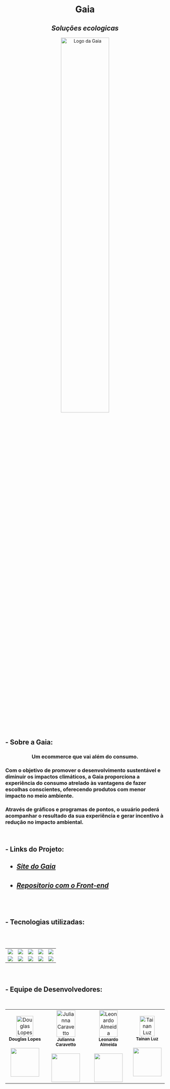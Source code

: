 <h1 align="center">
    Gaia
</h1>
<h2 align="center"><i>Soluções ecologicas</i></h2>

<p align="center">
    <img align="center" src="https://cdn.discordapp.com/attachments/892048100582109274/898737626750783498/logo_gaia.png"
        style="width: 55%;" alt="Logo da Gaia">
</p>

<br>

<h2>- Sobre a Gaia:</h2>
<h3 align="center">Um ecommerce que vai além do consumo.</h3>

<h3>Com o objetivo de promover o desenvolvimento sustentável e diminuir os impactos climáticos,
    a Gaia proporciona a experiência do consumo atrelado às vantagens de fazer escolhas conscientes,
    oferecendo produtos com menor impacto no meio ambiente.
</h3>

<h3>Através de gráficos e programas de pontos, o usuário poderá acompanhar
    o resultado da sua experiência e gerar incentivo à redução no impacto
    ambiental.
</h3>

<br>

<h2>- Links do Projeto:<h2>

- <h5> <a href="https://projetogaia.netlify.app/home" target="_blank">Site do Gaia</a></h5>

- <h5> <a href="https://github.com/tainanluz/ProjetoGaia" target="_blank">Repositorio com o Front-end</a></h5>

<br>

<h2>- Tecnologias utilizadas: <h2>

<br>

<table align="center" style=" width: 80%">
    <tr>
      <td align="center">
      <img src="https://img.shields.io/badge/Java-5B4638?style=for-the-badge&logo=java&logoColor=white">
      <td align="center">
      <img src="https://img.shields.io/badge/Spring_Boot-F2F4F9?style=for-the-badge&logo=spring-boot">
      <td align="center">
      <img src="https://img.shields.io/badge/MySQL-00000F?style=for-the-badge&logo=mysql&logoColor=white">
      <td align="center">
      <img src="https://img.shields.io/badge/PostgreSQL-316192?style=for-the-badge&logo=postgresql&logoColor=whit">
      <td align="center">
      <img src="https://img.shields.io/badge/Heroku-430098?style=for-the-badge&logo=heroku&logoColor=white">
    <tr>
        <td align="center">
        <img src="https://img.shields.io/badge/Angular-DD0031?style=for-the-badge&logo=angular&logoColor=white">
        <td align="center">
        <img src="https://img.shields.io/badge/HTML5-E34F26?style=for-the-badge&logo=html5&logoColor=white">
        <td align="center">
        <img src="https://img.shields.io/badge/CSS3-1572B6?style=for-the-badge&logo=css3&logoColor=white">
        <td align="center">
        <img src="https://img.shields.io/badge/TypeScript-007ACC?style=for-the-badge&logo=typescript&logoColor=white">
        <td align="center">
        <img src="https://img.shields.io/badge/JavaScript-323330?style=for-the-badge&logo=javascript&logoColor=F7DF1E">
    </tr>
</table>

<br>


<h2>- Equipe de Desenvolvedores: </h2>

<br>

<table>
  <tr>
  <td align="center"><img style="width: 70%" 
  src="https://cdn.discordapp.com/attachments/892048100582109274/892829487971061780/Doug4k_Circle.png"
   alt="Douglas Lopes"/><br /><sub style="font-size: 14px"><b>Douglas Lopes</b></sub><br /> 
  <a href="https://www.linkedin.com/in/douglas-lpsouza/" alt="Linkedin">
  <br>
<img src="https://img.shields.io/badge/-Linkedin-1C1C1C?style=for-the-badge&logo=Linkedin&logoColor=00FFFF&link=https://www.linkedin.com/in/douglas-lpsouza/" style= "width:90px;"/>
  </a>


  <td align="center"><img style="width: 70%"
  src="https://cdn.discordapp.com/attachments/892048100582109274/892795187502383155/Ju_circle.png" 
  alt="Julianna Caravetto"/><br /><sub><b>Julianna Caravetto</b></sub></a><br /> 
  <a href="https://www.linkedin.com/in/julianna-caravetto/" alt="Linkedin">
  <br>
<img src="https://img.shields.io/badge/-Linkedin-1C1C1C?style=for-the-badge&logo=Linkedin&logoColor=00FFFF&link=https://www.linkedin.com/in/julianna-caravetto/"  style= "width:90px;"/>
  </a>

  <td align="center"><img style="width: 70%"
  src="https://cdn.discordapp.com/attachments/892048100582109274/892795189603749928/Leo_circle.png" 
  alt="Leonardo Almeida"/><br /><sub><b>Leonardo Almeida</b></sub></a><br />
  <a href="https://www.linkedin.com/in/leo-nardow/" alt="Linkedin">
  <br>
<img src="https://img.shields.io/badge/-Linkedin-1C1C1C?style=for-the-badge&logo=Linkedin&logoColor=00FFFF&link=https://www.linkedin.com/in/leo-nardow/" style= "width:90px;"/>
  </a>
 
  <td align="center"><img style="width: 70%"
  src="https://cdn.discordapp.com/attachments/892048100582109274/892795193387008000/Tai_circle.png"  alt="Tainan Luz"/><br /><sub><b>Tainan Luz</b></sub></a><br />
   <a href="https://www.linkedin.com/in/tainan-luz-442694218/" alt="Linkedin">
  <br>
  <img src="https://img.shields.io/badge/-Linkedin-1C1C1C?style=for-the-badge&logo=Linkedin&logoColor=00FFFF&link=https://www.linkedin.com/in/tainan-luz-442694218/"  style= "width:90px;"/>
  </a>
  </tr>
</table>
